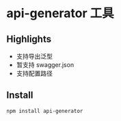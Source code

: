# api-generator 工具

## Highlights

- 支持导出泛型
- 暂支持 swagger.json
- 支持配置路径

## Install

```sh
npm install api-generator
```

